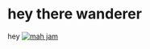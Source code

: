 # hey there wanderer
hey
[![mah jam](http://img.youtube.com/vi/bmVKaAV_7-A/0.jpg)](http://www.youtube.com/watch?v=bmVKaAV_7-A)
